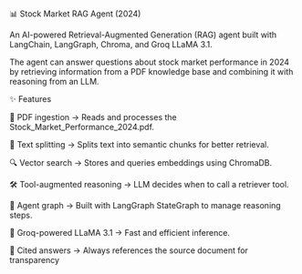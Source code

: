 📊 Stock Market RAG Agent (2024)

An AI-powered Retrieval-Augmented Generation (RAG) agent built with LangChain, LangGraph, Chroma, and Groq LLaMA 3.1.

The agent can answer questions about stock market performance in 2024 by retrieving information from a PDF knowledge base and combining it with reasoning from an LLM.

✨ Features

📄 PDF ingestion → Reads and processes the Stock_Market_Performance_2024.pdf.

🧩 Text splitting → Splits text into semantic chunks for better retrieval.

🔍 Vector search → Stores and queries embeddings using ChromaDB.

🛠 Tool-augmented reasoning → LLM decides when to call a retriever tool.

🧠 Agent graph → Built with LangGraph StateGraph to manage reasoning steps.

🚀 Groq-powered LLaMA 3.1 → Fast and efficient inference.

📌 Cited answers → Always references the source document for transparency
